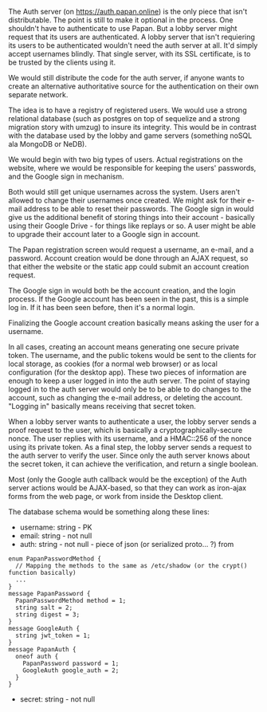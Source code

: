 The Auth server (on https://auth.papan.online) is the only piece that isn't distributable. The point is still to make it optional in the process. One shouldn't have to authenticate to use Papan. But a lobby server might request that its users are authenticated. A lobby server that isn't requiering its users to be authenticated wouldn't need the auth server at all. It'd simply accept usernames blindly. That single server, with its SSL certificate, is to be trusted by the clients using it.

We would still distribute the code for the auth server, if anyone wants to create an alternative authoritative source for the authentication on their own separate network.

The idea is to have a registry of registered users. We would use a strong relational database (such as postgres on top of sequelize and a strong migration story with umzug) to insure its integrity. This would be in contrast with the database used by the lobby and game servers (something noSQL ala MongoDB or NeDB).

We would begin with two big types of users. Actual registrations on the website, where we would be responsible for keeping the users' passwords, and the Google sign in mechanism.

Both would still get unique usernames across the system. Users aren't allowed to change their usernames once created. We might ask for their e-mail address to be able to reset their passwords. The Google sign in would give us the additional benefit of storing things into their account - basically using their Google Drive - for things like replays or so. A user might be able to upgrade their account later to a Google sign in account.

The Papan registration screen would request a username, an e-mail, and a password. Account creation would be done through an AJAX request, so that either the website or the static app could submit an account creation request.

The Google sign in would both be the account creation, and the login process. If the Google account has been seen in the past, this is a simple log in. If it has been seen before, then it's a normal login.

Finalizing the Google account creation basically means asking the user for a username.

In all cases, creating an account means generating one secure private token. The username, and the public tokens would be sent to the clients for local storage, as cookies (for a normal web browser) or as local configuration (for the desktop app). These two pieces of information are enough to keep a user logged in into the auth server. The point of staying logged in to the auth server would only be to be able to do changes to the account, such as changing the e-mail address, or deleting the account. "Logging in" basically means receiving that secret token.

When a lobby server wants to authenticate a user, the lobby server sends a proof request to the user, which is basically a cryptographically-secure nonce. The user replies with its username, and a HMAC::256 of the nonce using its private token. As a final step, the lobby server sends a request to the auth server to verify the user. Since only the auth server knows about the secret token, it can achieve the verification, and return a single boolean.

Most (only the Google auth callback would be the exception) of the Auth server actions would be AJAX-based, so that they can work as iron-ajax forms from the web page, or work from inside the Desktop client.

The database schema would be something along these lines:

- username: string - PK
- email: string - not null
- auth: string - not null - piece of json (or serialized proto... ?) from
```
enum PapanPasswordMethod {
  // Mapping the methods to the same as /etc/shadow (or the crypt() function basically)
  ...
}
message PapanPassword {
  PapanPasswordMethod method = 1;
  string salt = 2;
  string digest = 3;
}
message GoogleAuth {
  string jwt_token = 1;
}
message PapanAuth {
  oneof auth {
    PapanPassword password = 1;
    GoogleAuth google_auth = 2;
  }
}
```
- secret: string - not null
